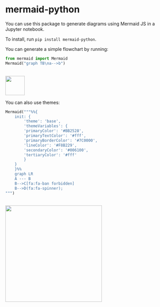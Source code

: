 # mermaid-python

You can use this package to generate diagrams using Mermaid JS in a Jupyter notebook.

To install, run `pip install mermaid-python`.

You can generate a simple flowchart by running:

```python
from mermaid import Mermaid
Mermaid("graph TB\na-->b")
```

<br>
<img src="https://user-images.githubusercontent.com/4041805/235061275-b2de3344-00b0-4e6f-8d72-386abe211998.png" width=60>

You can also use themes:

```python
Mermaid("""%%{
    init: {
        'theme': 'base',
        'themeVariables': {
        'primaryColor': '#BB2528',
        'primaryTextColor': '#fff',
        'primaryBorderColor': '#7C0000',
        'lineColor': '#F8B229',
        'secondaryColor': '#006100',
        'tertiaryColor': '#fff'
        }
    }
    }%%
    graph LR
    A --- B
    B-->C[fa:fa-ban forbidden]
    B-->D(fa:fa-spinner);
""")
```

<br>
<img src="https://user-images.githubusercontent.com/4041805/235061286-bf7d8430-4f5a-4574-b555-abc8bf83ba66.png" width=300>
